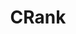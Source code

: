 ---
hackday: 28-cardiff
title: CRank
summary: cRank - a clinical task manager
thumbnail: crank.png
team:
- Paaree Senguttuvan
- Thomas Beck
- Sarah Drury
- Tony Tsang
- Harry Spencer
- Morgan Phillips
- Isabelle Motley
about: cRank is a digital tool designed to streamline and optimise the daily workflow
  of General Practitioners (GPs). By automating task triage, prioritising workload,
  and integrating seamlessly with clinical systems, this tool helps GPs focus on urgent
  patient needs while efficiently managing routine administrative tasks around regular
  scheduled appointments.
links:
  presentation: https://docs.google.com/presentation/d/1mxXiayYKJSV1ikdIsHJkul_y0AXR5Igz2zxpfFfgI78/edit
  code:
  - https://github.com/thomasbeck95/CTM
---